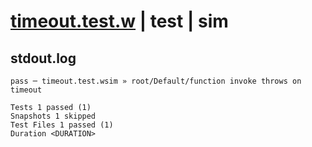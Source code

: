 # [timeout.test.w](../../../../../../tests/sdk_tests/function/timeout.test.w) | test | sim

## stdout.log
```log
pass ─ timeout.test.wsim » root/Default/function invoke throws on timeout

Tests 1 passed (1)
Snapshots 1 skipped
Test Files 1 passed (1)
Duration <DURATION>
```

